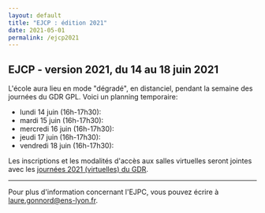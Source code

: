 ```yaml
---
layout: default
title: "EJCP : édition 2021"
date: 2021-05-01
permalink: /ejcp2021
---
```



## EJCP - version 2021, du 14 au 18 juin 2021

L'école aura lieu en mode "dégradé", en distanciel, pendant la semaine des journées du GDR GPL. Voici un planning temporaire: 
* lundi 14 juin (16h-17h30): 
* mardi 15 juin (16h-17h30):
* mercredi 16 juin (16h-17h30):
* jeudi 17 juin (16h-17h30):
* vendredi 18 juin (16h-17h30):

Les inscriptions et les modalités d'accès aux salles virtuelles seront jointes avec les [journées 2021 (virtuelles) du GDR](https://gdr-gpl.cnrs.fr/JourneesNationales).



---
Pour plus d'information concernant l'EJPC, vous pouvez écrire à
 [laure.gonnord@ens-lyon.fr](mailto:laure.gonnord@ens-lyon.fr).
